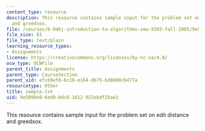 ```yaml
---
content_type: resource
description: This resource contains sample input for the problem set on edit distance
  and greedsox.
file: /courses/6-046j-introduction-to-algorithms-sma-5503-fall-2005/9e5099e06ed00dc83d12922ebdf25ae1_sample.txt
file_size: 83
file_type: text/plain
learning_resource_types:
- Assignments
license: https://creativecommons.org/licenses/by-nc-sa/4.0/
ocw_type: OCWFile
parent_title: Assignments
parent_type: CourseSection
parent_uid: efc69ef8-6c18-e164-d675-bd8808c6477a
resourcetype: Other
title: sample.txt
uid: 9e5099e0-6ed0-0dc8-3d12-922ebdf25ae1
---
```

This resource contains sample input for the problem set on edit distance and greedsox.